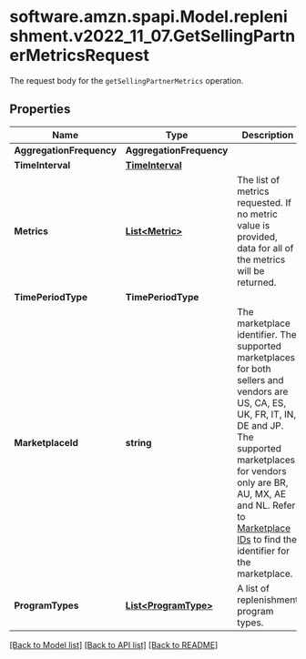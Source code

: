 # software.amzn.spapi.Model.replenishment.v2022_11_07.GetSellingPartnerMetricsRequest
The request body for the `getSellingPartnerMetrics` operation.

## Properties

Name | Type | Description | Notes
------------ | ------------- | ------------- | -------------
**AggregationFrequency** | **AggregationFrequency** |  | [optional] 
**TimeInterval** | [**TimeInterval**](TimeInterval.md) |  | 
**Metrics** | [**List&lt;Metric&gt;**](Metric.md) | The list of metrics requested. If no metric value is provided, data for all of the metrics will be returned. | [optional] 
**TimePeriodType** | **TimePeriodType** |  | 
**MarketplaceId** | **string** | The marketplace identifier. The supported marketplaces for both sellers and vendors are US, CA, ES, UK, FR, IT, IN, DE and JP. The supported marketplaces for vendors only are BR, AU, MX, AE and NL. Refer to [Marketplace IDs](https://developer-docs.amazon.com/sp-api/docs/marketplace-ids) to find the identifier for the marketplace. | 
**ProgramTypes** | [**List&lt;ProgramType&gt;**](ProgramType.md) | A list of replenishment program types. | 

[[Back to Model list]](../README.md#documentation-for-models) [[Back to API list]](../README.md#documentation-for-api-endpoints) [[Back to README]](../README.md)

